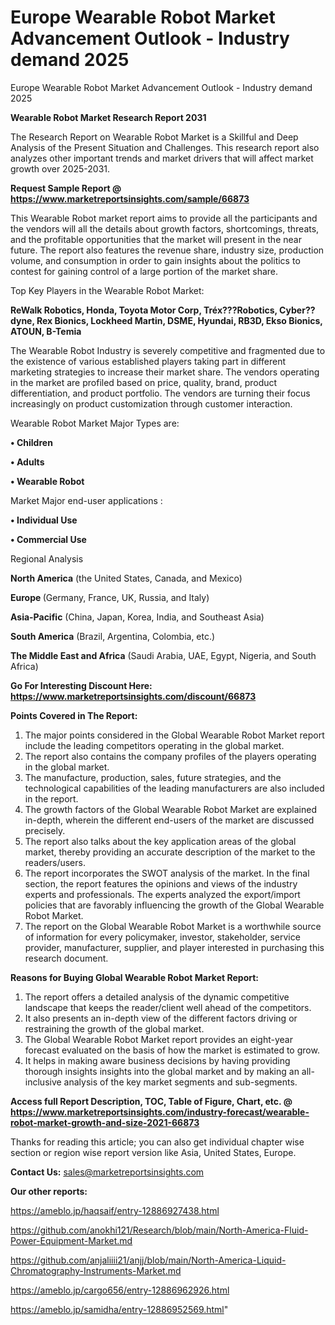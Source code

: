 # Europe Wearable Robot Market Advancement Outlook - Industry demand 2025
Europe Wearable Robot Market Advancement Outlook - Industry demand 2025

<strong>Wearable Robot Market Research Report 2031</strong>

The Research Report on Wearable Robot Market is a Skillful and Deep Analysis of the Present Situation and Challenges. This research report also analyzes other important trends and market drivers that will affect market growth over 2025-2031.

<strong>Request Sample Report @ <a href=https://www.marketreportsinsights.com/sample/66873>https://www.marketreportsinsights.com/sample/66873</a></strong>

This Wearable Robot market report aims to provide all the participants and the vendors will all the details about growth factors, shortcomings, threats, and the profitable opportunities that the market will present in the near future. The report also features the revenue share, industry size, production volume, and consumption in order to gain insights about the politics to contest for gaining control of a large portion of the market share.

Top Key Players in the Wearable Robot Market:

<strong>ReWalk Robotics, Honda, Toyota Motor Corp, Tréx???Robotics, Cyber??dyne, Rex Bionics, Lockheed Martin, DSME, Hyundai, RB3D, Ekso Bionics, ATOUN, B-Temia</strong>

The Wearable Robot Industry is severely competitive and fragmented due to the existence of various established players taking part in different marketing strategies to increase their market share. The vendors operating in the market are profiled based on price, quality, brand, product differentiation, and product portfolio. The vendors are turning their focus increasingly on product customization through customer interaction.

Wearable Robot Market Major Types are:

<strong>• Children

• Adults

• Wearable Robot</strong>

Market Major end-user applications :

<strong>• Individual Use

• Commercial Use</strong>

Regional Analysis

</u><strong><b>North America</b></strong> (the United States, Canada, and Mexico)

<strong><b>Europe </b></strong>(Germany, France, UK, Russia, and Italy)

<strong><b>Asia-Pacific</b></strong> (China, Japan, Korea, India, and Southeast Asia)

<strong><b>South America</b></strong> (Brazil, Argentina, Colombia, etc.)

<strong><b>The Middle East and Africa</b></strong> (Saudi Arabia, UAE, Egypt, Nigeria, and South Africa)

<strong>Go For Interesting Discount Here: <a href=https://www.marketreportsinsights.com/discount/66873>https://www.marketreportsinsights.com/discount/66873</a></strong>

<strong>Points Covered in The Report:</strong>
<ol>
  <li>The major points considered in the Global Wearable Robot Market report include the leading competitors operating in the global market.</li>
  <li>The report also contains the company profiles of the players operating in the global market.</li>
  <li>The manufacture, production, sales, future strategies, and the technological capabilities of the leading manufacturers are also included in the report.</li>
  <li>The growth factors of the Global Wearable Robot Market are explained in-depth, wherein the different end-users of the market are discussed precisely.</li>
  <li>The report also talks about the key application areas of the global market, thereby providing an accurate description of the market to the readers/users.</li>
  <li>The report incorporates the SWOT analysis of the market. In the final section, the report features the opinions and views of the industry experts and professionals. The experts analyzed the export/import policies that are favorably influencing the growth of the Global Wearable Robot Market.</li>
  <li>The report on the Global Wearable Robot Market is a worthwhile source of information for every policymaker, investor, stakeholder, service provider, manufacturer, supplier, and player interested in purchasing this research document.</li>
</ol>
<strong>Reasons for Buying Global Wearable Robot Market Report:</strong>

<ol>
  <li>The report offers a detailed analysis of the dynamic competitive landscape that keeps the reader/client well ahead of the competitors.</li>
  <li>It also presents an in-depth view of the different factors driving or restraining the growth of the global market.</li>
  <li>The Global Wearable Robot Market report provides an eight-year forecast evaluated on the basis of how the market is estimated to grow.</li>
  <li>It helps in making aware business decisions by having providing thorough insights insights into the global market and by making an all-inclusive analysis of the key market segments and sub-segments.</li>
</ol>
<strong>Access full Report Description, TOC, Table of Figure, Chart, etc. @ <a href=https://www.marketreportsinsights.com/industry-forecast/wearable-robot-market-growth-and-size-2021-66873>https://www.marketreportsinsights.com/industry-forecast/wearable-robot-market-growth-and-size-2021-66873</a></strong>


Thanks for reading this article; you can also get individual chapter wise section or region wise report version like Asia, United States, Europe.

<strong>Contact Us:</strong>
sales@marketreportsinsights.com

<strong>Our other reports:</strong>

<a href=https://ameblo.jp/haqsaif/entry-12886927438.html>https://ameblo.jp/haqsaif/entry-12886927438.html</a>

<a href=https://github.com/anokhi121/Research/blob/main/North-America-Fluid-Power-Equipment-Market.md>https://github.com/anokhi121/Research/blob/main/North-America-Fluid-Power-Equipment-Market.md</a>

<a href=https://github.com/anjaliiii21/anjj/blob/main/North-America-Liquid-Chromatography-Instruments-Market.md>https://github.com/anjaliiii21/anjj/blob/main/North-America-Liquid-Chromatography-Instruments-Market.md</a>

<a href=https://ameblo.jp/cargo656/entry-12886962926.html>https://ameblo.jp/cargo656/entry-12886962926.html</a>

<a href=https://ameblo.jp/samidha/entry-12886952569.html>https://ameblo.jp/samidha/entry-12886952569.html</a>"
